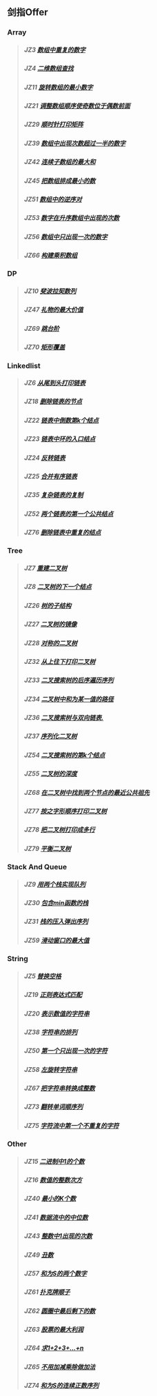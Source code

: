 ## 剑指Offer

### Array
> ##### JZ3  [数组中重复的数字](./array/003-数组中重复的数字.py)
> ##### JZ4  [二维数组查找](./array/004-二维数组查找.py)
> ##### JZ11 [旋转数组的最小数字](./array/011-旋转数组的最小数字.py)
> ##### JZ21 [调整数组顺序使奇数位于偶数前面](./array/021-调整数组顺序使奇数位于偶数前面.py)
> ##### JZ29 [顺时针打印矩阵](./array/029-顺时针打印矩阵.py)
> ##### JZ39 [数组中出现次数超过一半的数字](./array/039-数组中出现次数超过一半的数字.py)
> ##### JZ42 [连续子数组的最大和](./array/042-连续子数组的最大和.py)
> ##### JZ45 [把数组排成最小的数](./array/045-把数组排成最小的数.py)
> ##### JZ51 [数组中的逆序对](./array/051-数组中的逆序对.py)
> ##### JZ53 [数字在升序数组中出现的次数](./array/053-数字在升序数组中出现的次数.py)
> ##### JZ56 [数组中只出现一次的数字](./array/056-数组中只出现一次的数字.py)
> ##### JZ66 [构建乘积数组](./array/066-构建乘积数组.py)

### DP
> ##### JZ10 [斐波拉契数列](./dp/010-斐波拉契数列.py)
> ##### JZ47 [礼物的最大价值](./dp/047-礼物的最大价值.py)
> ##### JZ69 [跳台阶](./dp/069-跳台阶.py)
> ##### JZ70 [矩形覆盖](./dp/070-矩形覆盖.py)

### Linkedlist
> ##### JZ6  [从尾到头打印链表](./linkedlist/006-从尾到头打印链表.py)
> ##### JZ18 [删除链表的节点](./linkedlist/018-删除链表的节点.py)
> ##### JZ22 [链表中倒数第k个结点](./linkedlist/022-链表中倒数第k个结点.py)
> ##### JZ23 [链表中环的入口结点](./linkedlist/023-链表中环的入口结点.py)
> ##### JZ24 [反转链表](./linkedlist/024-反转链表.py)
> ##### JZ25 [合并有序链表](./linkedlist/025-合并有序链表.py)
> ##### JZ35 [复杂链表的复制](./linkedlist/035-复杂链表的复制.py)
> ##### JZ52 [两个链表的第一个公共结点](./linkedlist/052-两个链表的第一个公共结点.py)
> ##### JZ76 [删除链表中重复的结点](./linkedlist/076-删除链表中重复的结点.py)

### Tree
> ##### JZ7  [重建二叉树](./tree/007-重建二叉树.py)
> ##### JZ8  [二叉树的下一个结点](./tree/008-二叉树的下一个结点.py)
> ##### JZ26 [树的子结构](./tree/026-树的子结构.py)
> ##### JZ27 [二叉树的镜像](./tree/027-二叉树的镜像.py)
> ##### JZ28 [对称的二叉树](./tree/028-对称的二叉树.py)
> ##### JZ32 [从上往下打印二叉树](./tree/032-从上往下打印二叉树.py)
> ##### JZ33 [二叉搜索树的后序遍历序列](./tree/033-二叉搜索树的后序遍历序列.py)
> ##### JZ34 [二叉树中和为某一值的路径](./tree/034-二叉树中和为某一值的路径.py)
> ##### JZ36 [二叉搜索树与双向链表.](./tree/036-二叉搜索树与双向链表.py)
> ##### JZ37 [序列化二叉树](./tree/037-序列化二叉树.py)
> ##### JZ54 [二叉搜索树的第k个结点](./tree/054-二叉搜索树的第k个结点.py)
> ##### JZ55 [二叉树的深度](./tree/055-二叉树的深度.py)
> ##### JZ68 [在二叉树中找到两个节点的最近公共祖先](./tree/068-在二叉树中找到两个节点的最近公共祖先.py)
> ##### JZ77 [按之字形顺序打印二叉树](./tree/077-按之字形顺序打印二叉树.py)
> ##### JZ78 [把二叉树打印成多行](./tree/078-把二叉树打印成多行.py)
> ##### JZ79 [平衡二叉树](./tree/079-平衡二叉树.py)

### Stack And Queue
> ##### JZ9  [用两个栈实现队列](./stack_queue/009-用两个栈实现队列.py)
> ##### JZ30 [包含min函数的栈](./stack_queue/030-包含min函数的栈.py)
> ##### JZ31 [栈的压入弹出序列](./stack_queue/031-栈的压入弹出序列.py)
> ##### JZ59 [滑动窗口的最大值](./stack_queue/059-滑动窗口的最大值.py)

### String
> ##### JZ5  [替换空格](./string/005-替换空格.py)
> ##### JZ19 [正则表达式匹配](./string/019-正则表达式匹配.py)
> ##### JZ20 [表示数值的字符串](./string/020-表示数值的字符串.py)
> ##### JZ38 [字符串的排列](./string/038-字符串的排列.py)
> ##### JZ50 [第一个只出现一次的字符](./string/050-第一个只出现一次的字符.py)
> ##### JZ58 [左旋转字符串](./string/058-左旋转字符串.py)
> ##### JZ67 [把字符串转换成整数](./string/067-把字符串转换成整数.py)
> ##### JZ73 [翻转单词顺序列](./string/073-翻转单词顺序列.py)
> ##### JZ75 [字符流中第一个不重复的字符](./string/075-字符流中第一个不重复的字符.py)

### Other
> ##### JZ15 [二进制中1的个数](./other/015-二进制中1的个数.py)
> ##### JZ16 [数值的整数次方](./other/016-数值的整数次方.py)
> ##### JZ40 [最小的K个数](./other/040-最小的K个数.py)
> ##### JZ41 [数据流中的中位数](./other/041-数据流中的中位数.py)
> ##### JZ43 [整数中1出现的次数](./other/043-整数中1出现的次数.py)
> ##### JZ49 [丑数](./other/049-丑数.py)
> ##### JZ57 [和为S的两个数字](./other/057-和为S的两个数字.py)
> ##### JZ61 [扑克牌顺子](./other/061-扑克牌顺子.py)
> ##### JZ62 [圆圈中最后剩下的数](./other/062-圆圈中最后剩下的数.py)
> ##### JZ63 [股票的最大利润](./othr/063-股票的最大利润.py)
> ##### JZ64 [求1+2+3+...+n](./other/064-求1+2+3+...+n.py)
> ##### JZ65 [不用加减乘除做加法](./other/065-不用加减乘除做加法.py)
> ##### JZ74 [和为S的连续正数序列](./other/074-和为S的连续正数序列.py)
